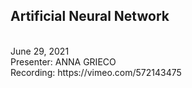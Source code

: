<h2>Artificial Neural Network</h2> <br>
June 29, 2021</h4> <br>
Presenter: ANNA GRIECO<br>
Recording: https://vimeo.com/572143475
